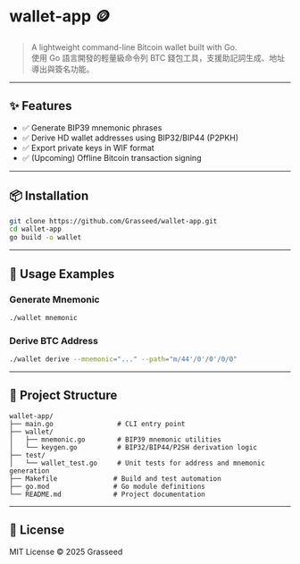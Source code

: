 # wallet-app 🪙

> A lightweight command-line Bitcoin wallet built with Go.  
> 使用 Go 語言開發的輕量級命令列 BTC 錢包工具，支援助記詞生成、地址導出與簽名功能。

---

## ✨ Features

- ✅ Generate BIP39 mnemonic phrases
- ✅ Derive HD wallet addresses using BIP32/BIP44 (P2PKH)
- ✅ Export private keys in WIF format
- ✅ (Upcoming) Offline Bitcoin transaction signing

---

## 📦 Installation

```bash
git clone https://github.com/Grasseed/wallet-app.git
cd wallet-app
go build -o wallet
```

---

## 🧪 Usage Examples

### Generate Mnemonic
```bash
./wallet mnemonic
```

### Derive BTC Address
```bash
./wallet derive --mnemonic="..." --path="m/44'/0'/0'/0/0"
```

---

## 📁 Project Structure

```
wallet-app/
├── main.go                # CLI entry point
├── wallet/
│   ├── mnemonic.go        # BIP39 mnemonic utilities
│   └── keygen.go          # BIP32/BIP44/P2SH derivation logic
├── test/
│   └── wallet_test.go     # Unit tests for address and mnemonic generation
├── Makefile              # Build and test automation
├── go.mod                # Go module definitions
└── README.md             # Project documentation
```

---

## 📄 License

MIT License © 2025 Grasseed
